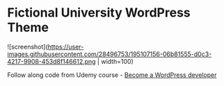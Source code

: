 # Fictional University WordPress Theme

![screenshot](https://user-images.githubusercontent.com/28496753/195107156-06b81555-d0c3-4217-9908-453d8f146612.png | width=100)

Follow along code from Udemy course - [Become a WordPress developer](https://www.udemy.com/course/become-a-wordpress-developer-php-javascript/)

